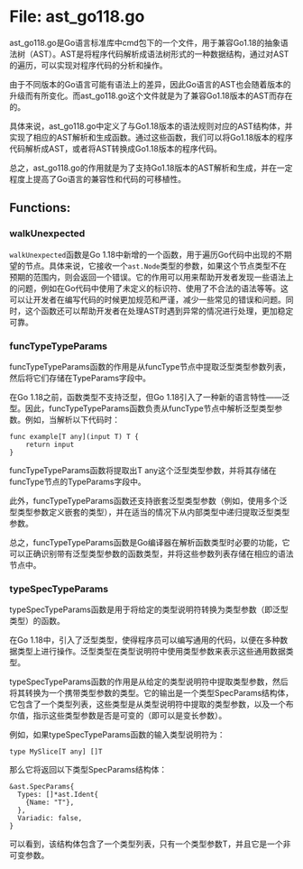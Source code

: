 # File: ast_go118.go

ast_go118.go是Go语言标准库中cmd包下的一个文件，用于兼容Go1.18的抽象语法树（AST）。AST是将程序代码解析成语法树形式的一种数据结构，通过对AST的遍历，可以实现对程序代码的分析和操作。

由于不同版本的Go语言可能有语法上的差异，因此Go语言的AST也会随着版本的升级而有所变化。而ast_go118.go这个文件就是为了兼容Go1.18版本的AST而存在的。

具体来说，ast_go118.go中定义了与Go1.18版本的语法规则对应的AST结构体，并实现了相应的AST解析和生成函数。通过这些函数，我们可以将Go1.18版本的程序代码解析成AST，或者将AST转换成Go1.18版本的程序代码。

总之，ast_go118.go的作用就是为了支持Go1.18版本的AST解析和生成，并在一定程度上提高了Go语言的兼容性和代码的可移植性。

## Functions:

### walkUnexpected

`walkUnexpected`函数是Go 1.18中新增的一个函数，用于遍历Go代码中出现的不期望的节点。具体来说，它接收一个`ast.Node`类型的参数，如果这个节点类型不在预期的范围内，则会返回一个错误。它的作用可以用来帮助开发者发现一些语法上的问题，例如在Go代码中使用了未定义的标识符、使用了不合法的语法等等。这可以让开发者在编写代码的时候更加规范和严谨，减少一些常见的错误和问题。同时，这个函数还可以帮助开发者在处理AST时遇到异常的情况进行处理，更加稳定可靠。



### funcTypeTypeParams

funcTypeTypeParams函数的作用是从funcType节点中提取泛型类型参数列表，然后将它们存储在TypeParams字段中。

在Go 1.18之前，函数类型不支持泛型，但Go 1.18引入了一种新的语言特性——泛型。因此，funcTypeTypeParams函数负责从funcType节点中解析泛型类型参数。例如，当解析以下代码时：

```
func example[T any](input T) T {
    return input
}
```

funcTypeTypeParams函数将提取出T any这个泛型类型参数，并将其存储在funcType节点的TypeParams字段中。

此外，funcTypeTypeParams函数还支持嵌套泛型类型参数（例如，使用多个泛型类型参数定义嵌套的类型），并在适当的情况下从内部类型中递归提取泛型类型参数。

总之，funcTypeTypeParams函数是Go编译器在解析函数类型时必要的功能，它可以正确识别带有泛型类型参数的函数类型，并将这些参数列表存储在相应的语法节点中。



### typeSpecTypeParams

typeSpecTypeParams函数是用于将给定的类型说明符转换为类型参数（即泛型类型）的函数。

在Go 1.18中，引入了泛型类型，使得程序员可以编写通用的代码，以便在多种数据类型上进行操作。泛型类型在类型说明符中使用类型参数来表示这些通用数据类型。

typeSpecTypeParams函数的作用是从给定的类型说明符中提取类型参数，然后将其转换为一个携带类型参数的类型。它的输出是一个类型SpecParams结构体，它包含了一个类型列表，这些类型是从类型说明符中提取的类型参数，以及一个布尔值，指示这些类型参数是否是可变的（即可以是变长参数）。

例如，如果typeSpecTypeParams函数的输入类型说明符为：

```
type MySlice[T any] []T
```

那么它将返回以下类型SpecParams结构体：

```
&ast.SpecParams{
  Types: []*ast.Ident{
    {Name: "T"},
  },
  Variadic: false,
}
```

可以看到，该结构体包含了一个类型列表，只有一个类型参数T，并且它是一个非可变参数。



